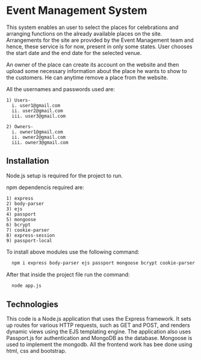 
# Event Management System 

This system enables an user to select the places for celebrations and arranging functions on the already available places on the site. Arrangements for the site are provided by the Event Management team and hence, these service is for now, present in only some states. User chooses the start date and the end date for the selected venue.

An owner of the place can create its account on the website and then upload some necessary information about the place he wants to show to the customers. He can anytime remove a place from the website.

All the usernames and passwords used are:

    1) Users-
      i. user1@gmail.com  
      ii. user2@gmail.com
      iii. user3@gmail.com
      
    2) Owners- 
      i. owner1@gmail.com  
      ii. owner2@gmail.com
      iii. owner3@gmail.com 
## Installation

Node.js setup is required for the project to run.

npm dependencis required are:

    1) express
    2) body-parser
    3) ejs
    4) passport
    5) mongoose
    6) bcrypt
    7) cookie-parser
    8) express-session
    9) passport-local
To install above modules use the following command:
```bash
  npm i express body-parser ejs passport mongoose bcrypt cookie-parser express-session passport-local
```
After that inside the project file run the command:
```bash
  node app.js
```
## Technologies

This code is a Node.js application that uses the Express framework. It sets up routes for various HTTP requests, such as GET and POST, and renders dynamic views using the EJS templating engine. The application also uses Passport.js for authentication and MongoDB as the database. Mongoose is used to implement the mongodb. All the frontend work has bee done using html, css and bootstrap.

